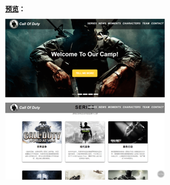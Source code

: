 
## [预览](https://winters0991.github.io/call-of-duty/index)：

![](./image/preview1.png)

![](./image/preview2.png)